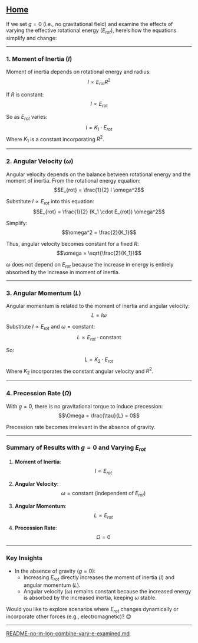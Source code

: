 [Home](https://t2m.io/VwvDcuw)
---

If we set $g = 0$ (i.e., no gravitational field) and examine the effects of varying the effective rotational energy ($E_{rot}$), here’s how the equations simplify and change:

---

### **1. Moment of Inertia ($I$)**
Moment of inertia depends on rotational energy and radius:
$$I \propto E_{rot} R^2$$

If $R$ is constant:
$$I \propto E_{rot}$$

So as $E_{rot}$ varies:
$$I = K_1 \cdot E_{rot}$$
Where $K_1$ is a constant incorporating $R^2$.

---

### **2. Angular Velocity ($\omega$)**
Angular velocity depends on the balance between rotational energy and the moment of inertia. From the rotational energy equation:
$$E_{rot} = \frac{1}{2} I \omega^2$$

Substitute $I \propto E_{rot}$ into this equation:
$$E_{rot} = \frac{1}{2} (K_1 \cdot E_{rot}) \omega^2$$

Simplify:
$$\omega^2 = \frac{2}{K_1}$$

Thus, angular velocity becomes constant for a fixed $R$:
$$\omega = \sqrt{\frac{2}{K_1}}$$

$\omega$ does not depend on $E_{rot}$ because the increase in energy is entirely absorbed by the increase in moment of inertia.

---

### **3. Angular Momentum ($L$)**
Angular momentum is related to the moment of inertia and angular velocity:
$$L = I \omega$$

Substitute $I \propto E_{rot}$ and $\omega = \text{constant}$:
$$L \propto E_{rot} \cdot \text{constant}$$

So:
$$L = K_2 \cdot E_{rot}$$
Where $K_2$ incorporates the constant angular velocity and $R^2$.

---

### **4. Precession Rate ($\Omega$)**
With $g = 0$, there is no gravitational torque to induce precession:
$$\Omega = \frac{\tau}{L} = 0$$

Precession rate becomes irrelevant in the absence of gravity.

---

### **Summary of Results with $g = 0$ and Varying $E_{rot}$**
1. **Moment of Inertia**:
   $$I \propto E_{rot}$$

2. **Angular Velocity**:
   $$\omega = \text{constant (independent of $E_{rot}$)}$$

3. **Angular Momentum**:
   $$L \propto E_{rot}$$

4. **Precession Rate**:
   $$\Omega = 0$$

---

### **Key Insights**
- In the absence of gravity ($g = 0$):
  - Increasing $E_{rot}$ directly increases the moment of inertia ($I$) and angular momentum ($L$).
  - Angular velocity ($\omega$) remains constant because the increased energy is absorbed by the increased inertia, keeping $\omega$ stable.

Would you like to explore scenarios where $E_{rot}$ changes dynamically or incorporate other forces (e.g., electromagnetic)? 😊


---

[README-no-m-log-combine-vary-e-examined.md](https://t2m.io/YeGihRV)
